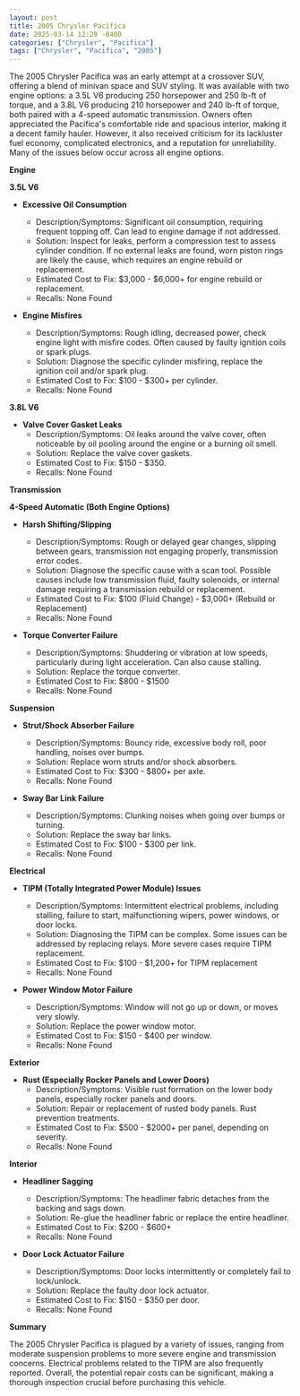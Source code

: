 ```yaml
---
layout: post
title: 2005 Chrysler Pacifica
date: 2025-03-14 12:29 -0400
categories: ["Chrysler", "Pacifica"]
tags: ["Chrysler", "Pacifica", "2005"]
---
```

The 2005 Chrysler Pacifica was an early attempt at a crossover SUV, offering a blend of minivan space and SUV styling. It was available with two engine options: a 3.5L V6 producing 250 horsepower and 250 lb-ft of torque, and a 3.8L V6 producing 210 horsepower and 240 lb-ft of torque, both paired with a 4-speed automatic transmission. Owners often appreciated the Pacifica's comfortable ride and spacious interior, making it a decent family hauler. However, it also received criticism for its lackluster fuel economy, complicated electronics, and a reputation for unreliability. Many of the issues below occur across all engine options.

**Engine**

**3.5L V6**

*   **Excessive Oil Consumption**
    *   Description/Symptoms: Significant oil consumption, requiring frequent topping off. Can lead to engine damage if not addressed.
    *   Solution: Inspect for leaks, perform a compression test to assess cylinder condition. If no external leaks are found, worn piston rings are likely the cause, which requires an engine rebuild or replacement.
    *   Estimated Cost to Fix: $3,000 - $6,000+ for engine rebuild or replacement.
    *   Recalls: None Found

*   **Engine Misfires**
    *   Description/Symptoms: Rough idling, decreased power, check engine light with misfire codes. Often caused by faulty ignition coils or spark plugs.
    *   Solution: Diagnose the specific cylinder misfiring, replace the ignition coil and/or spark plug.
    *   Estimated Cost to Fix: $100 - $300+ per cylinder.
    *   Recalls: None Found

**3.8L V6**

*   **Valve Cover Gasket Leaks**
    * Description/Symptoms: Oil leaks around the valve cover, often noticeable by oil pooling around the engine or a burning oil smell.
    * Solution: Replace the valve cover gaskets.
    * Estimated Cost to Fix: $150 - $350.
    * Recalls: None Found

**Transmission**

**4-Speed Automatic (Both Engine Options)**

*   **Harsh Shifting/Slipping**
    *   Description/Symptoms: Rough or delayed gear changes, slipping between gears, transmission not engaging properly, transmission error codes.
    *   Solution: Diagnose the specific cause with a scan tool. Possible causes include low transmission fluid, faulty solenoids, or internal damage requiring a transmission rebuild or replacement.
    *   Estimated Cost to Fix: $100 (Fluid Change) - $3,000+ (Rebuild or Replacement)
    *   Recalls: None Found

*   **Torque Converter Failure**
    *   Description/Symptoms: Shuddering or vibration at low speeds, particularly during light acceleration. Can also cause stalling.
    *   Solution: Replace the torque converter.
    *   Estimated Cost to Fix: $800 - $1500
    * Recalls: None Found

**Suspension**

*   **Strut/Shock Absorber Failure**
    *   Description/Symptoms: Bouncy ride, excessive body roll, poor handling, noises over bumps.
    *   Solution: Replace worn struts and/or shock absorbers.
    *   Estimated Cost to Fix: $300 - $800+ per axle.
    *   Recalls: None Found

*   **Sway Bar Link Failure**
    *   Description/Symptoms: Clunking noises when going over bumps or turning.
    *   Solution: Replace the sway bar links.
    *   Estimated Cost to Fix: $100 - $300 per link.
    *   Recalls: None Found

**Electrical**

*   **TIPM (Totally Integrated Power Module) Issues**
    *   Description/Symptoms: Intermittent electrical problems, including stalling, failure to start, malfunctioning wipers, power windows, or door locks.
    *   Solution: Diagnosing the TIPM can be complex. Some issues can be addressed by replacing relays. More severe cases require TIPM replacement.
    *   Estimated Cost to Fix: $100 - $1,200+ for TIPM replacement
    *   Recalls: None Found

*   **Power Window Motor Failure**
    *   Description/Symptoms: Window will not go up or down, or moves very slowly.
    *   Solution: Replace the power window motor.
    *   Estimated Cost to Fix: $150 - $400 per window.
    *   Recalls: None Found

**Exterior**

*   **Rust (Especially Rocker Panels and Lower Doors)**
    *   Description/Symptoms: Visible rust formation on the lower body panels, especially rocker panels and doors.
    *   Solution: Repair or replacement of rusted body panels. Rust prevention treatments.
    *   Estimated Cost to Fix: $500 - $2000+ per panel, depending on severity.
    *   Recalls: None Found

**Interior**

*   **Headliner Sagging**
    *   Description/Symptoms: The headliner fabric detaches from the backing and sags down.
    *   Solution: Re-glue the headliner fabric or replace the entire headliner.
    *   Estimated Cost to Fix: $200 - $600+
    * Recalls: None Found

*   **Door Lock Actuator Failure**
    *   Description/Symptoms: Door locks intermittently or completely fail to lock/unlock.
    *   Solution: Replace the faulty door lock actuator.
    *   Estimated Cost to Fix: $150 - $350 per door.
    *   Recalls: None Found

**Summary**

The 2005 Chrysler Pacifica is plagued by a variety of issues, ranging from moderate suspension problems to more severe engine and transmission concerns. Electrical problems related to the TIPM are also frequently reported. Overall, the potential repair costs can be significant, making a thorough inspection crucial before purchasing this vehicle.

